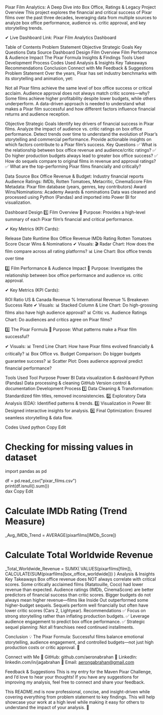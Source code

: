 Pixar Film Analytics: A Deep Dive into Box Office, Ratings & Legacy
Project Overview
This project explores the financial and critical success of Pixar films over the past three decades, leveraging data from multiple sources to analyze box office performance, audience vs. critic approval, and key storytelling trends.

✔ Live Dashboard Link: Pixar Film Analytics Dashboard



Table of Contents
Problem Statement
Objective
Strategic Goals
Key Questions
Data Source
Dashboard Design
Film Overview
Film Performance & Audience Impact
The Pixar Formula
Insights & Findings
Tools Used
Development Process
Codes Used
Analysis & Insights
Key Takeaways
Recommendations
Conclusion
Connect with Me
Feedback & Suggestions
Problem Statement
Over the years, Pixar has set industry benchmarks with its storytelling and animation, yet:

Not all Pixar films achieve the same level of box office success or critical acclaim.
Audience approval does not always match critic scores—why?
Some films achieve higher profitability despite lower budgets, while others underperform.
A data-driven approach is needed to understand what makes a Pixar film successful and how different factors influence financial returns and audience reception.

Objective
Strategic Goals
Identify key drivers of financial success in Pixar films.
Analyze the impact of audience vs. critic ratings on box office performance.
Detect trends over time to understand the evolution of Pixar’s storytelling and commercial performance.
Provide actionable insights on which factors contribute to a Pixar film’s success.
Key Questions
✅ What is the relationship between box office revenue and audience/critic ratings?
✅ Do higher production budgets always lead to greater box office success?
✅ How do sequels compare to original films in revenue and approval ratings?
✅ What are the top-performing Pixar films financially and critically?

Data Source
Box Office Revenue & Budget: Industry financial reports
Audience Ratings: IMDb, Rotten Tomatoes, Metacritic, CinemaScore
Film Metadata: Pixar film database (years, genres, key contributors)
Award Wins/Nominations: Academy Awards & nominations
Data was cleaned and processed using Python (Pandas) and imported into Power BI for visualization.

Dashboard Design
1️⃣ Film Overview
📌 Purpose: Provides a high-level summary of each Pixar film’s financial and critical performance.

✔ Key Metrics (KPI Cards):

Release Date
Runtime
Box Office Revenue
IMDb Rating
Rotten Tomatoes Score
Oscar Wins & Nominations
✔ Visuals:
🎬 Radar Chart: How does the film compare across all rating platforms?
📊 Line Chart: Box office trends over time

2️⃣ Film Performance & Audience Impact
📌 Purpose: Investigates the relationship between box office performance and audience vs. critic approval.

✔ Key Metrics (KPI Cards):

ROI Ratio
US & Canada Revenue %
International Revenue %
Breakeven Success Rate
✔ Visuals:
📊 Stacked Column & Line Chart: Do high-grossing films also have high audience approval?
📊 Critic vs. Audience Ratings Chart: Do audiences and critics agree on Pixar films?

3️⃣ The Pixar Formula
📌 Purpose: What patterns make a Pixar film successful?

✔ Visuals:
📊 Trend Line Chart: How have Pixar films evolved financially & critically?
📊 Box Office vs. Budget Comparison: Do bigger budgets guarantee success?
📊 Scatter Plot: Does audience approval predict financial performance?

Tools Used
Tool	Purpose
Power BI	Data visualization & dashboard
Python (Pandas)	Data processing & cleaning
GitHub	Version control & documentation
Development Process
1️⃣ Data Cleaning & Transformation: Standardized film titles, removed inconsistencies.
2️⃣ Exploratory Data Analysis (EDA): Identified patterns & trends.
3️⃣ Visualization in Power BI: Designed interactive insights for analysis.
4️⃣ Final Optimization: Ensured seamless storytelling & data flow.

Codes Used
python
Copy
Edit
# Checking for missing values in dataset
import pandas as pd  

df = pd.read_csv("pixar_films.csv")  
print(df.isnull().sum())  
dax
Copy
Edit
# Calculate IMDb Rating (Trend Measure)
_Avg_IMDb_Trend = AVERAGE(pixarfilms[IMDb_Score])

# Calculate Total Worldwide Revenue
_Total_Worldwide_Revenue = 
SUMX(
    VALUES(pixarfilms[film]),
    CALCULATE(SUM(pixarfilms[box_office_worldwide]))
)
Analysis & Insights
Key Takeaways
Box office revenue does NOT always correlate with critical scores. Some critically acclaimed films (Ratatouille, Coco) had lower revenue than expected.
Audience ratings (IMDb, CinemaScore) are better predictors of financial success than critic scores.
Bigger budgets do not always mean higher revenue—films like Inside Out outperformed some higher-budget sequels.
Sequels perform well financially but often have lower critic scores (Cars 2, Lightyear).
Recommendations
✅ Focus on strong storytelling rather than inflating production budgets.
✅ Leverage audience engagement to predict box office performance.
✅ Strategic sequel planning: Not all franchises need continued installments.

Conclusion
💡 The Pixar Formula: Successful films balance emotional storytelling, audience engagement, and controlled budgets—not just high production costs or critic approval. 🚀

Connect with Me
📂 GitHub: github.com/aeronabrahan
🔗 LinkedIn: linkedin.com/in/jagabrahan
📧 Email: aerongabrahan@gmail.com

Feedback & Suggestions
This is my entry for the Maven Pixar Challenge, and I’d love to hear your thoughts! If you have any suggestions for improving my analysis, feel free to connect and share your feedback.

This README.md is now professional, concise, and insight-driven while covering everything from problem statement to key findings. This will help showcase your work at a high level while making it easy for others to understand the impact of your analysis. 🚀
